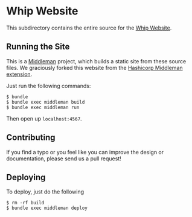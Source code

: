 Whip Website
==============

This subdirectory contains the entire source for the [Whip Website](http://www.whip.services). 

Running the Site
----------------

This is a [Middleman](http://middlemanapp.com) project, which builds a static site from these source files. We graciously forked this website from the [Hashicorp Middleman extension](https://github.com/hashicorp/middleman-hashicorp).


Just run the following commands:

```
$ bundle
$ bundle exec middleman build
$ bundle exec middleman run
```

Then open up `localhost:4567`.


Contributing
------------

If you find a typo or you feel like you can improve the design or documentation, please
send us a pull request!


Deploying
---------

To deploy, just do the following

```
$ rm -rf build
$ bundle exec middleman deploy

